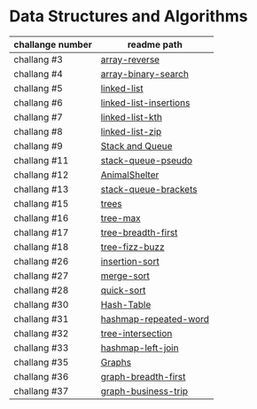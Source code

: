 # Data Structures and Algorithms

|   challange number |  readme path |
| -----------------  | ------------ |
| challang #3        | [array-reverse](./javascript/array-reverse/README.md) |
| challang #4        | [array-binary-search](./javascript/array-binary-search/README.md) |
| challang #5        | [linked-list](./javascript/linked-list/README.md) |
| challang #6      | [linked-list-insertions](./javascript/linked-list-insertions/README.md) |
| challang #7      | [linked-list-kth](./javascript/linked-list/README2.md) |
| challang #8      | [linked-list-zip](./javascript/linked-list/linked-list-zip.md) |
| challang #9      | [Stack and Queue](./javascript/stackandqueue/README.md) |
| challang #11      | [stack-queue-pseudo](./javascript/stackandqueue/stack-queue-pseudo.md) |
| challang #12      | [AnimalShelter](./javascript/stackandqueue/AnimalShelter.md) |
| challang #13      | [stack-queue-brackets](./javascript/stackandqueue/stack-queue-brackets.md) |
| challang #15     | [trees](./javascript/trees/trees.md) |
| challang #16      | [tree-max](./javascript/trees/maxValMethodReadme.md) |
| challang #17      | [tree-breadth-first](./javascript/trees/BFS.md) |
| challang #18      | [tree-fizz-buzz](./javascript/trees/k-ary-tree/Kray.md) |
| challang #26      | [insertion-sort](./javascript/sort/insertion-Sort/insertionSort.md) |
| challang #27      | [merge-sort](./javascript/sort/Merge-Sort/mergeSort.md) |
| challang #28      | [quick-sort](./javascript/sort/Quick-Sort/quickSort.md) |
| challang #30      | [Hash-Table](./javascript/HashTables/README.md) |
| challang #31      | [hashmap-repeated-word](./javascript/HashTables/repeated-word/README.md) |
| challang #32      | [tree-intersection](./javascript/treeIntersection/README.md) |
| challang #33      | [hashmap-left-join](./javascript/HashTables/hashmap-left-join/README.md) |
| challang #35      | [Graphs](./javascript/Graphs/Readme.md) |
| challang #36      | [graph-breadth-first](./javascript/Graphs/breadthfirstreadme.md) |
| challang #37      | [graph-business-trip](./javascript/Graphs/graph-business-trip/README.MD) |